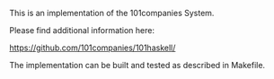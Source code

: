 This is an implementation of the 101companies System.

Please find additional information here:

https://github.com/101companies/101haskell/

The implementation can be built and tested as described in Makefile.

